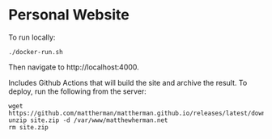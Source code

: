 # Personal Website

To run locally:

```
./docker-run.sh
```

Then navigate to http://localhost:4000.

Includes Github Actions that will build the site and archive the result.
To deploy, run the following from the server:

```
wget https://github.com/mattherman/mattherman.github.io/releases/latest/download/site.zip
unzip site.zip -d /var/www/matthewherman.net
rm site.zip
```
